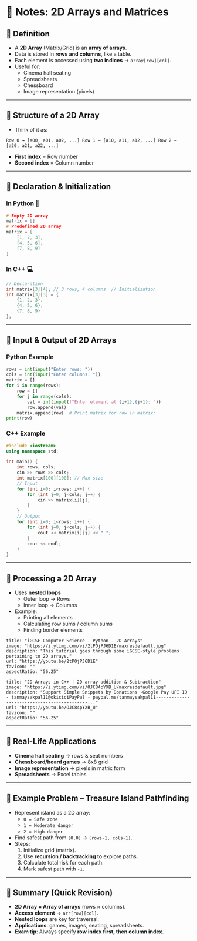 # 📘 Notes: 2D Arrays and Matrices

## 🔹 Definition

- A **2D Array** (Matrix/Grid) is an **array of arrays**.
- Data is stored in **rows and columns**, like a table.
- Each element is accessed using **two indices** → `array[row][col]`.
- Useful for:
    - Cinema hall seating
    - Spreadsheets
    - Chessboard
    - Image representation (pixels)

---

## 🔹 Structure of a 2D Array

- Think of it as:
```
Row 0 → [a00, a01, a02, ...] Row 1 → [a10, a11, a12, ...] Row 2 → [a20, a21, a22, ...]
```
- **First index** = Row number
- **Second index** = Column number

---

## 🔹 Declaration & Initialization

### In Python 🐍

```c++
# Empty 2D array 
matrix = []  
# Predefined 2D array 
matrix = [     
	[1, 2, 3],     
	[4, 5, 6],     
	[7, 8, 9] 
]
```
### In C++ 💻

```c++
// Declaration 
int matrix[3][4]; // 3 rows, 4 columns  // Initialization 
int matrix[3][3] = {     
	{1, 2, 3},     
	{4, 5, 6},     
	{7, 8, 9} 
};
```

---

## 🔹 Input & Output of 2D Arrays

### Python Example

```python
rows = int(input("Enter rows: ")) 
cols = int(input("Enter columns: "))  
matrix = []  
for i in range(rows):    
	row = []     
	for j in range(cols):         
		val = int(input(f"Enter element at {i+1},{j+1}: ")) 
		row.append(val)     
	matrix.append(row)  # Print matrix for row in matrix:     
print(row)
```

### C++ Example

```c++
#include <iostream>
using namespace std;

int main() {
    int rows, cols;
    cin >> rows >> cols;
    int matrix[100][100]; // Max size
    // Input
    for (int i=0; i<rows; i++) {
        for (int j=0; j<cols; j++) {
            cin >> matrix[i][j];
        }
    }
    // Output
    for (int i=0; i<rows; i++) {
        for (int j=0; j<cols; j++) {
            cout << matrix[i][j] << " ";
        }
        cout << endl;
    }
}

```
---

## 🔹 Processing a 2D Array

- Uses **nested loops**
    - Outer loop → Rows
    - Inner loop → Columns
- Example:
    - Printing all elements
    - Calculating row sums / column sums
    - Finding border elements

```embed
title: "iGCSE Computer Science - Python - 2D Arrays"
image: "https://i.ytimg.com/vi/2tPOjPJ6D1E/maxresdefault.jpg"
description: "This tutorial goes through some iGCSE-style problems pertaining to 2D arrays."
url: "https://youtu.be/2tPOjPJ6D1E"
favicon: ""
aspectRatio: "56.25"
```

```embed
title: "2D Arrays in C++ | 2D array addition & Subtraction"
image: "https://i.ytimg.com/vi/OJC84pYXB_U/maxresdefault.jpg"
description: "Support Simple Snippets by Donations -Google Pay UPI ID - tanmaysakpal11@okiciciPayPal - paypal.me/tanmaysakpal11--------------------------------------------..."
url: "https://youtu.be/OJC84pYXB_U"
favicon: ""
aspectRatio: "56.25"
```


---

## 🔹 Real-Life Applications

- **Cinema hall seating** → rows & seat numbers
- **Chessboard/board games** → 8x8 grid
- **Image representation** → pixels in matrix form
- **Spreadsheets** → Excel tables

---

## 🔹 Example Problem – Treasure Island Pathfinding

- Represent island as a 2D array:
    - `0 = Safe zone`
    - `1 = Moderate danger`
    - `2 = High danger`
- Find safest path from `(0,0)` → `(rows-1, cols-1)`.
- Steps:
    1. Initialize grid (matrix).
    2. Use **recursion / backtracking** to explore paths.
    3. Calculate total risk for each path.
    4. Mark safest path with `-1`.

---

## 🔹 Summary (Quick Revision)

- **2D Array = Array of arrays** (rows × columns).
- **Access element** → `arr[row][col]`.
- **Nested loops** are key for traversal.
- **Applications**: games, images, seating, spreadsheets.
- **Exam tip**: Always specify **row index first, then column index**.
